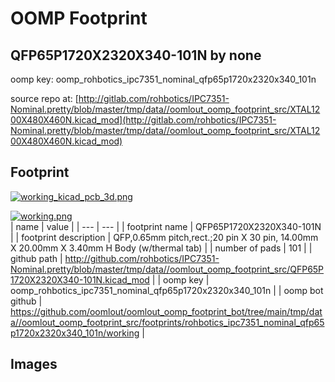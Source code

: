 # OOMP Footprint  
## QFP65P1720X2320X340-101N  by none  
  
oomp key: oomp_rohbotics_ipc7351_nominal_qfp65p1720x2320x340_101n  
  
source repo at: [http://gitlab.com/rohbotics/IPC7351-Nominal.pretty/blob/master/tmp/data//oomlout_oomp_footprint_src/XTAL1200X480X460N.kicad_mod](http://gitlab.com/rohbotics/IPC7351-Nominal.pretty/blob/master/tmp/data//oomlout_oomp_footprint_src/XTAL1200X480X460N.kicad_mod)  
## Footprint  
  
[![working_kicad_pcb_3d.png](working_kicad_pcb_3d_600.png)](working_kicad_pcb_3d.png)  
  
[![working.png](working_600.png)](working.png)  
| name | value | 
| --- | --- | 
| footprint name | QFP65P1720X2320X340-101N | 
| footprint description | QFP,0.65mm pitch,rect.;20 pin X 30 pin, 14.00mm X 20.00mm X 3.40mm H Body (w/thermal tab) | 
| number of pads | 101 | 
| github path | http://github.com/rohbotics/IPC7351-Nominal.pretty/blob/master/tmp/data//oomlout_oomp_footprint_src/QFP65P1720X2320X340-101N.kicad_mod | 
| oomp key | oomp_rohbotics_ipc7351_nominal_qfp65p1720x2320x340_101n | 
| oomp bot github | https://github.com/oomlout/oomlout_oomp_footprint_bot/tree/main/tmp/data//oomlout_oomp_footprint_src/footprints/rohbotics_ipc7351_nominal_qfp65p1720x2320x340_101n/working | 
## Images  

